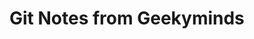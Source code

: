 # Git Notes from Geekyminds



<div>

<figure><img src="../../.gitbook/assets/git-notes-from-geekyminds-001.jfif" alt=""><figcaption></figcaption></figure>

 

<figure><img src="../../.gitbook/assets/git-notes-from-geekyminds-002.jfif" alt=""><figcaption></figcaption></figure>

 

<figure><img src="../../.gitbook/assets/git-notes-from-geekyminds-003.png" alt=""><figcaption></figcaption></figure>

 

<figure><img src="../../.gitbook/assets/git-notes-from-geekyminds-004.png" alt=""><figcaption></figcaption></figure>

 

<figure><img src="../../.gitbook/assets/git-notes-from-geekyminds-005.jfif" alt=""><figcaption></figcaption></figure>

 

<figure><img src="../../.gitbook/assets/git-notes-from-geekyminds-006.jfif" alt=""><figcaption></figcaption></figure>

 

<figure><img src="../../.gitbook/assets/git-notes-from-geekyminds-007.jfif" alt=""><figcaption></figcaption></figure>

 

<figure><img src="../../.gitbook/assets/git-notes-from-geekyminds-008.jfif" alt=""><figcaption></figcaption></figure>

 

<figure><img src="../../.gitbook/assets/git-notes-from-geekyminds-009.jfif" alt=""><figcaption></figcaption></figure>

 

<figure><img src="../../.gitbook/assets/git-notes-from-geekyminds-010.jfif" alt=""><figcaption></figcaption></figure>

 

<figure><img src="../../.gitbook/assets/git-notes-from-geekyminds-011.png" alt=""><figcaption></figcaption></figure>

 

<figure><img src="../../.gitbook/assets/git-notes-from-geekyminds-012.png" alt=""><figcaption></figcaption></figure>

 

<figure><img src="../../.gitbook/assets/git-notes-from-geekyminds-013.png" alt=""><figcaption></figcaption></figure>

 

<figure><img src="../../.gitbook/assets/git-notes-from-geekyminds-014.png" alt=""><figcaption></figcaption></figure>

 

<figure><img src="../../.gitbook/assets/git-notes-from-geekyminds-015.png" alt=""><figcaption></figcaption></figure>

 

<figure><img src="../../.gitbook/assets/git-notes-from-geekyminds-016.png" alt=""><figcaption></figcaption></figure>

 

<figure><img src="../../.gitbook/assets/git-notes-from-geekyminds-017.png" alt=""><figcaption></figcaption></figure>

 

<figure><img src="../../.gitbook/assets/git-notes-from-geekyminds-018.png" alt=""><figcaption></figcaption></figure>

 

<figure><img src="../../.gitbook/assets/git-notes-from-geekyminds-019.png" alt=""><figcaption></figcaption></figure>

 

<figure><img src="../../.gitbook/assets/git-notes-from-geekyminds-020.png" alt=""><figcaption></figcaption></figure>

</div>





